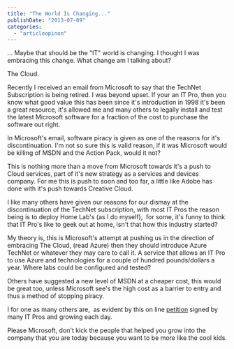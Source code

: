 ```yaml
---
title: "The World Is Changing..."
publishDate: "2013-07-09"
categories: 
  - "articleopinon"
---
```


... Maybe that should be the "IT" world is changing. I thought I was embracing this change. What change am I talking about?

The Cloud.

Recently I received an email from Microsoft to say that the TechNet Subscription is being retired. I was beyond upset. If your an IT Pro, then you know what good value this has been since it's introduction in 1998 it's been a great resource, it's allowed me and many others to legally install and test the latest Microsoft software for a fraction of the cost to purchase the software out right.

In Microsoft's email, software piracy is given as one of the reasons for it's discontinuation. I'm not so sure this is valid reason, if it was Microsoft would be killing of MSDN and the Action Pack, would it not?

This is nothing more than a move from Microsoft towards it's a push to Cloud services, part of it's new strategy as a services and devices company. For me this is push to soon and too far, a little like Adobe has done with it's push towards Creative Cloud.

I like many others have given our reasons for our dismay at the discontinuation of the TechNet subscription, with most IT Pros the reason being is to deploy Home Lab's (as I do myself),  for some, it's funny to think that IT Pro's like to geek out at home, isn't that how this industry started?

My theory is, this is Microsoft's attempt at pushing us in the direction of embracing The Cloud, (read Azure) then they should introduce Azure TechNet or whatever they may care to call it. A service that allows an IT Pro to use Azure and technologies for a couple of hundred pounds/dollars a year. Where labs could be configured and tested?

Others have suggested a new level of MSDN at a cheaper cost, this would be great too, unless Microsoft see's the high cost as a barrier to entry and thus a method of stopping piracy.

I for one as many others are,  as evident by this on line [petition](https://www.change.org/petitions/microsoft-corporation-create-an-affordable-msdn-subscription-comparable-to-technet) signed by many IT Pros and growing each day.

Please Microsoft, don't kick the people that helped you grow into the company that you are today because you want to be more like the cool kids.
